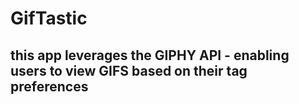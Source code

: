 # GifTastic
## this app leverages the GIPHY API - enabling users to view GIFS based on their tag preferences
